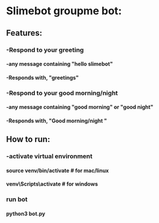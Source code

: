 # Slimebot groupme bot:
## Features:
### -Respond to your greeting
#### -any message containing "hello slimebot"
#### -Responds with, "greetings"
### -Respond to your good morning/night
#### -any message containing "good morning" or "good night"
#### -Responds with, "Good morning/night <sender name>"

## How to run:
### -activate virtual environment
#### source venv/bin/activate # for mac/linux
#### venv\Scripts\activate # for windows
### run bot
#### python3 bot.py